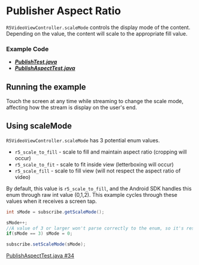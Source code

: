 # Publisher Aspect Ratio

`R5VideoViewController.scaleMode` controls the display mode of the content. Depending on the value, the content will scale to the appropriate fill value.

### Example Code

- ***[PublishTest.java](../PublishTest/PublishTest.java)***
- ***[PublishAspectTest.java](PublishAspectTest.java)***

## Running the example

Touch the screen at any time while streaming to change the scale mode, affecting how the stream is display on the user's end.

## Using scaleMode

`R5VideoViewController.scaleMode` has 3 potential enum values.


* `r5_scale_to_fill` - scale to fill and maintain aspect ratio (cropping will occur)
* `r5_scale_to_fit` - scale to fit inside view (letterboxing will occur)
* `r5_scale_fill` - scale to fill view (will not respect the aspect ratio of video)


By default, this value is `r5_scale_to_fill`, and the Android SDK handles this enum through raw int value (0,1,2). This example cycles through these values when it receives a screen tap.

```Java
int sMode = subscribe.getScaleMode();

sMode++;
//A value of 3 or larger won't parse correctly to the enum, so it's reset to 0
if(sMode == 3) sMode = 0;

subscribe.setScaleMode(sMode);
```

[PublishAspectTest.java #34](PublishAspectTest.java#L29)
